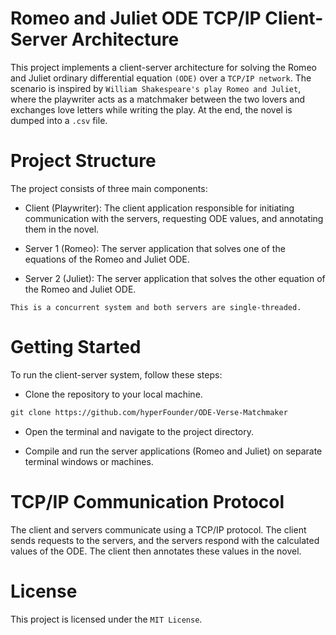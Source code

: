 # Romeo and Juliet ODE TCP/IP Client-Server Architecture

This project implements a client-server architecture for solving the Romeo and Juliet ordinary differential equation ```(ODE)``` over a ```TCP/IP network```. The scenario is inspired by ```William Shakespeare's play Romeo and Juliet```, where the playwriter acts as a matchmaker between the two lovers and exchanges love letters while writing the play. At the end, the novel is dumped into a ```.csv``` file.

# Project Structure

The project consists of three main components:

- Client (Playwriter): The client application responsible for initiating communication with the servers, requesting ODE values, and annotating them in the novel.

- Server 1 (Romeo): The server application that solves one of the equations of the Romeo and Juliet ODE.

- Server 2 (Juliet): The server application that solves the other equation of the Romeo and Juliet ODE.

```This is a concurrent system and both servers are single-threaded.```

# Getting Started
To run the client-server system, follow these steps:

- Clone the repository to your local machine.
```xml
git clone https://github.com/hyperFounder/ODE-Verse-Matchmaker
```
- Open the terminal and navigate to the project directory.

- Compile and run the server applications (Romeo and Juliet) on separate terminal windows or machines.

# TCP/IP Communication Protocol
The client and servers communicate using a TCP/IP protocol. The client sends requests to the servers, and the servers respond with the calculated values of the ODE. The client then annotates these values in the novel.

# License
This project is licensed under the ```MIT License```.
